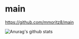 # main
https://github.com/mmoritz8/main

![Anurag's github stats](https://github-readme-stats.vercel.app/api?username=mmoritz8&show_icons=true&theme=dark)

